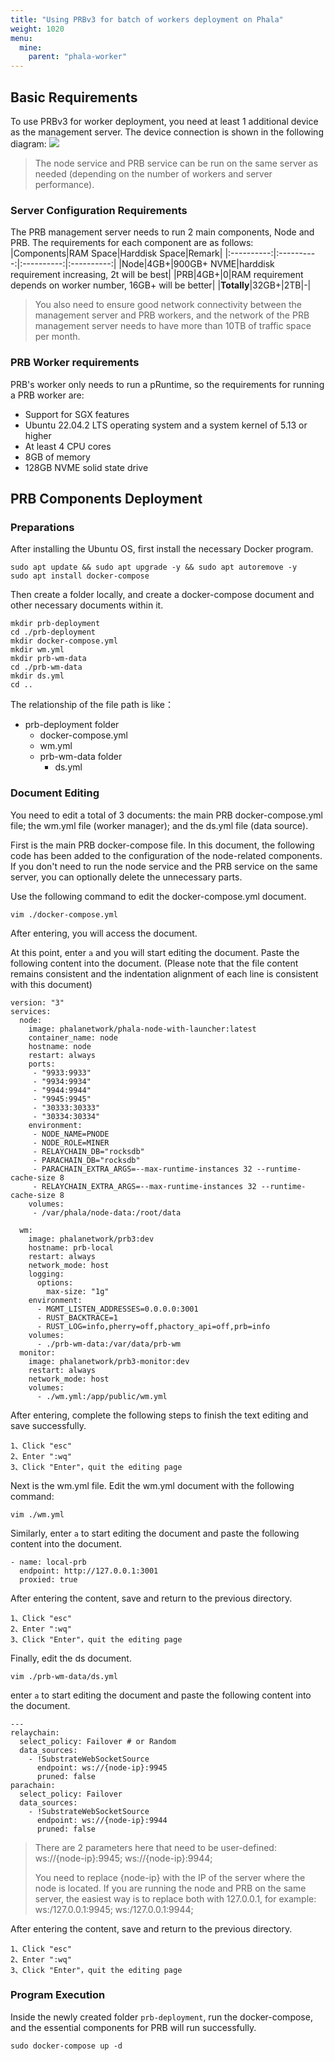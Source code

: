 ```yaml
---
title: "Using PRBv3 for batch of workers deployment on Phala"
weight: 1020
menu:
  mine:
    parent: "phala-worker"
---
```


## Basic Requirements

To use PRBv3 for worker deployment, you need at least 1 additional device as the management server. The device connection is shown in the following diagram:
![](https://hackmd.io/_uploads/SJs71n5N3.png)

> The node service and PRB service can be run on the same server as needed (depending on the number of workers and server performance).

### Server Configuration Requirements

The PRB management server needs to run 2 main components, Node and PRB. The requirements for each component are as follows:
|Components|RAM Space|Harddisk Space|Remark|
|:----------:|:----------:|:----------:|:----------:|
|Node|4GB+|900GB+ NVME|harddisk requirement increasing, 2t will be best|
|PRB|4GB+|0|RAM requirement depends on worker number, 16GB+ will be better|
|**Totally**|32GB+|2TB|-|

> You also need to ensure good network connectivity between the management server and PRB workers, and the network of the PRB management server needs to have more than 10TB of traffic space per month.

### PRB Worker requirements

PRB's worker only needs to run a pRuntime, so the requirements for running a PRB worker are:

* Support for SGX features
* Ubuntu 22.04.2 LTS operating system and a system kernel of 5.13 or higher
* At least 4 CPU cores
* 8GB of memory
* 128GB NVME solid state drive

## PRB Components Deployment

### Preparations

After installing the Ubuntu OS, first install the necessary Docker program.
```
sudo apt update && sudo apt upgrade -y && sudo apt autoremove -y
sudo apt install docker-compose
```

Then create a folder locally, and create a docker-compose document and other necessary documents within it.
```
mkdir prb-deployment
cd ./prb-deployment
mkdir docker-compose.yml
mkdir wm.yml
mkdir prb-wm-data
cd ./prb-wm-data
mkdir ds.yml
cd ..
```

The relationship of the file path is like：

* prb-deployment folder
    * docker-compose.yml
    * wm.yml
    * prb-wm-data folder
        * ds.yml

### Document Editing

You need to edit a total of 3 documents: the main PRB docker-compose.yml file; the wm.yml file (worker manager); and the ds.yml file (data source).

First is the main PRB docker-compose file. In this document, the following code has been added to the configuration of the node-related components. If you don't need to run the node service and the PRB service on the same server, you can optionally delete the unnecessary parts.

Use the following command to edit the docker-compose.yml document.
```
vim ./docker-compose.yml 
```

After entering, you will access the document.

At this point, enter `a` and you will start editing the document. Paste the following content into the document. (Please note that the file content remains consistent and the indentation alignment of each line is consistent with this document)
```
version: "3"
services:
  node:
    image: phalanetwork/phala-node-with-launcher:latest
    container_name: node
    hostname: node
    restart: always
    ports:
     - "9933:9933"
     - "9934:9934"
     - "9944:9944"
     - "9945:9945"
     - "30333:30333"
     - "30334:30334"
    environment:
     - NODE_NAME=PNODE
     - NODE_ROLE=MINER
     - RELAYCHAIN_DB="rocksdb"
     - PARACHAIN_DB="rocksdb"
     - PARACHAIN_EXTRA_ARGS=--max-runtime-instances 32 --runtime-cache-size 8
     - RELAYCHAIN_EXTRA_ARGS=--max-runtime-instances 32 --runtime-cache-size 8
    volumes:
     - /var/phala/node-data:/root/data
     
  wm:
    image: phalanetwork/prb3:dev
    hostname: prb-local
    restart: always
    network_mode: host
    logging:
      options:
        max-size: "1g"
    environment:
      - MGMT_LISTEN_ADDRESSES=0.0.0.0:3001
      - RUST_BACKTRACE=1
      - RUST_LOG=info,pherry=off,phactory_api=off,prb=info
    volumes:
      - ./prb-wm-data:/var/data/prb-wm
  monitor:
    image: phalanetwork/prb3-monitor:dev
    restart: always
    network_mode: host
    volumes:
      - ./wm.yml:/app/public/wm.yml
```

After entering, complete the following steps to finish the text editing and save successfully.
```
1、Click "esc"
2、Enter ":wq"
3、Click "Enter"，quit the editing page
```

Next is the wm.yml file. Edit the wm.yml document with the following command:
```
vim ./wm.yml 
```

Similarly, enter `a` to start editing the document and paste the following content into the document.
```
- name: local-prb
  endpoint: http://127.0.0.1:3001
  proxied: true
```

After entering the content, save and return to the previous directory.
```
1、Click "esc"
2、Enter ":wq"
3、Click "Enter"，quit the editing page
```

Finally, edit the ds document.
```
vim ./prb-wm-data/ds.yml 
```
enter `a` to start editing the document and paste the following content into the document.
```
---
relaychain:
  select_policy: Failover # or Random
  data_sources:
    - !SubstrateWebSocketSource
      endpoint: ws://{node-ip}:9945
      pruned: false
parachain:
  select_policy: Failover
  data_sources:
    - !SubstrateWebSocketSource
      endpoint: ws://{node-ip}:9944
      pruned: false
```
> There are 2 parameters here that need to be user-defined:
> ws://{node-ip}:9945; 
> ws://{node-ip}:9944;
> 
> You need to replace {node-ip} with the IP of the server where the node is located. If you are running the node and PRB on the same server, the easiest way is to replace both with 127.0.0.1, for example:
> ws:/127.0.0.1:9945; 
> ws:/127.0.0.1:9944;

After entering the content, save and return to the previous directory.
```
1、Click "esc"
2、Enter ":wq"
3、Click "Enter"，quit the editing page
```

### Program Execution

Inside the newly created folder `prb-deployment`, run the docker-compose, and the essential components for PRB will run successfully.
```
sudo docker-compose up -d
```